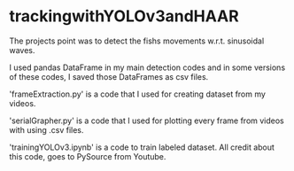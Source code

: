 # trackingwithYOLOv3andHAAR

The projects point was to detect the fishs movements w.r.t. sinusoidal waves.

I used pandas DataFrame in my main detection codes and in some versions of these codes, I saved those DataFrames as csv files.

'frameExtraction.py' is a code that I used for creating dataset from my videos.

'serialGrapher.py' is a code that I used for plotting every frame from videos with using .csv files.

'trainingYOLOv3.ipynb' is a code to train labeled dataset. All credit about this code, goes to PySource from Youtube.

